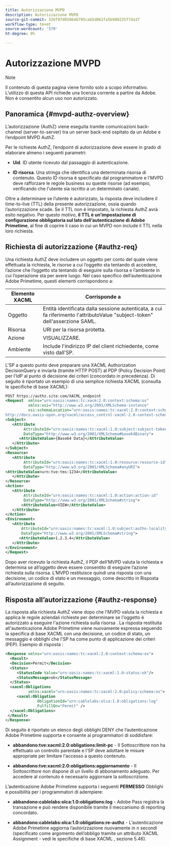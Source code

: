 ```yaml
---
title: Autorizzazione MVPD
description: Autorizzazione MVPD
source-git-commit: 326f97d058646795cab5d062fa5b980235f7da37
workflow-type: tm+mt
source-wordcount: '579'
ht-degree: 0%

---
```



# Autorizzazione MVPD

>[!NOTE]
>
>Il contenuto di questa pagina viene fornito solo a scopo informativo. L’utilizzo di questa API richiede una licenza corrente a partire da Adobe. Non è consentito alcun uso non autorizzato.

## Panoramica {#mvpd-authz-overview}

L’autorizzazione (AuthZ) viene eseguita tramite comunicazioni back-channel (server-to-server) tra un server back-end ospitato da un Adobe e l’endpoint MVPD AuthZ.

Per le richieste AuthZ, l’endpoint di autorizzazione deve essere in grado di elaborare almeno i seguenti parametri:

* **Uid**. ID utente ricevuto dal passaggio di autenticazione.

* **ID risorsa**. Una stringa che identifica una determinata risorsa di contenuto. Questo ID risorsa è specificato dal programmatore e l&#39;MVPD deve rafforzare le regole business su queste risorse (ad esempio, verificando che l&#39;utente sia iscritto a un determinato canale).

Oltre a determinare se l’utente è autorizzato, la risposta deve includere il time-to-live (TTL) della presente autorizzazione, ossia quando l’autorizzazione scade. Se il TTL non è impostato, la richiesta AuthZ avrà esito negativo.  Per questo motivo, **il TTL è un’impostazione di configurazione obbligatoria sul lato dell’autenticazione di Adobe Primetime**, al fine di coprire il caso in cui un MVPD non include il TTL nella loro richiesta.

## Richiesta di autorizzazione {#authz-req}

Una richiesta AuthZ deve includere un oggetto per conto del quale viene effettuata la richiesta, le risorse a cui l’oggetto sta tentando di accedere, l’azione che l’oggetto sta tentando di eseguire sulla risorsa e l’ambiente in cui l’operazione sta per avere luogo. Nel caso specifico dell’autenticazione Adobe Primetime, questi elementi corrispondono a:

| Elemento XACML | Corrisponde a |
|---------------|--------------------------------------------------------------------------------------------------------------------------------|
| Oggetto | Entità identificata dalla sessione autenticata, a cui fa riferimento l&#39;attributoValue &quot;subject-token&quot; dell&#39;asserzione SAML. |
| Risorsa | URI per la risorsa protetta. |
| Azione | VISUALIZZARE. |
| Ambiente | Include l&#39;indirizzo IP del client richiedente, come visto dall&#39;SP. |



L&#39;SP a questo punto deve preparare una XACML Authorization DecisionQuery e inviarla (tramite HTTP POST) al PDP (Policy Decision Point) per l&#39;IdP al punto di decisione dei criteri (concordato in precedenza). Di seguito è riportato un esempio di una semplice richiesta XACML (consulta le specifiche di base XACML):

```XML
POST https://authz.site.com/XACML_endpoint
<Request  xmlns="urn:oasis:names:tc:xacm:2.0:context:schema:os"
          xmlns:xsi="http://www.w3.org/2001/XMLSchema-instance"
          xsi:schemaLocation="urn:oasis:names:tc:xacml:2.0:context:schema:os
http://docs.oasis-open.org/xacml/access_control-xacml-2.0-context-schema-os.xsd">
<Subject>
   <Attribute
        AttributeId="urn:oasis:names:tc:xacml:1.0:subject:subject-token"
        DataType="http://www.w3.org/2001/XMLSchema#base64Binary">
      <AttributeValue>{Base64 Data}</AttributeValue>
   </Attribute>
</Subject>
<Resource>
   <Attribute
        AttributeId="urn:oasis:names:tc:xacml:1.0:resource:resource-id"
        DataType="http://www.w3.org/2001/XMLSchema#anyURI">
<AttributeValue>urn:tve:tms:1234</AttributeValue>
   </Attribute>
</Resource>
<Action>
   <Attribute
        AttributeId="urn:oasis:names:tc:xacml:1.0:action:action-id"
        DataType="http://www.w3.org/2001/XMLSchema#string">
       <AttributeValue>VIEW</AttributeValue>
   </Attribute>
</Action>
<Environment>
   <Attribute
       AttributeId="urn:oasis:names:tc:xacml:1.0:subject:authn-locality:ip-address"
       DataType="http://www.w3.org/2001/XMLSchema#string">
      <AttributeValue>1.2.3.4</AttributeValue>
   </Attribute>
</Environment>
</Request>
```


Dopo aver ricevuto la richiesta AuthZ, il PDP dell’MVPD valuta la richiesta e determina se all’oggetto deve essere consentito di eseguire l’azione richiesta sulla risorsa. L’MVPD restituisce quindi una risposta con una decisione, un codice di stato e un messaggio, come descritto in Risposta all’autorizzazione di seguito.

## Risposta all’autorizzazione {#authz-response}

La risposta alla richiesta AuthZ viene dopo che l&#39;MVPD valuta la richiesta e applica le regole aziendali richieste per determinare se l&#39;oggetto è autorizzato a eseguire l&#39;azione richiesta sulla risorsa . La risposta restituita all&#39;autenticazione Adobe Primetime viene nuovamente espressa seguendo la specifica di base XACML con una decisione, un codice di stato, un messaggio e obblighi che l&#39;SP ha come punto di applicazione dei criteri (PEP). Esempio di risposta :

```XML
<Response xmlns="urn:oasis:names:tc:xacml:2.0:context:schema:os">
  <Result>
  <Decision>Permit</Decision>
  <Status>
     <StatusCode Value="urn:oasis:names:tc:xacml:1.0:status:ok"/>
     <StatusMessage>ok</StatusMessage>
  </Status>
  <xacml:Obligations     
          xmlns:xacml="urn:oasis:names:tc:xacml:2.0:policy:schema:os">
     <xacml:Obligation    
              ObligationId="urn:cablelabs:olca:1.0:obligations:log"
              FulfillOn="Permit" />
  </xacml:Obligations>
 </Result>
</Response>
```

Di seguito è riportato un elenco degli obblighi DENY che l’autenticazione Adobe Primetime supporta e consente ai programmatori di soddisfare:

* **abbandono:tve:xacml:2.0:obligations:limit-pc** - Il Sottoscrittore non ha effettuato un controllo parentale e l&#39;SP deve adottare le misure appropriate per limitare l&#39;accesso a questo contenuto.

* **abbandono:tve:xacml:2.0:obligations:aggiornamento** - Il Sottoscrittore non dispone di un livello di abbonamento adeguato.  Per accedere al contenuto è necessario aggiornare la sottoscrizione.

L’autenticazione Adobe Primetime supporta i seguenti **PERMESSO** Obblighi e possibilità per i programmatori di adempiere:

* **abbandono:cablelabs:olca:1.0:obligations:log** - Adobe Pass registra la transazione e può rendere disponibile tramite il meccanismo di reporting concordato.

* **abbandono:cablelabs:olca:1.0:obligations:re-authz** - L’autenticazione Adobe Primetime aggiorna l’autorizzazione nuovamente in n secondi (specificato come argomento dell’obbligo tramite un attributo XACML Assignment - vedi le specifiche di base XACML , sezione 5.46).

<!--
>![RelatedInformation]
>* [Preflight Authorization](/help/authentication/preflight-authz.md)
>* [Authentication](/help/authentication/authn-usecase.md)
-->